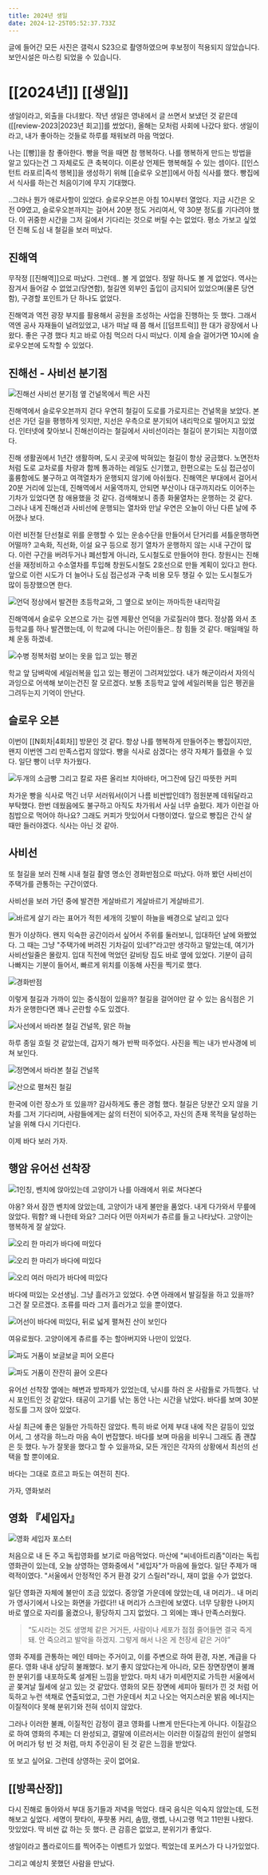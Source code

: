 ```yaml
---
title: 2024년 생일
date: 2024-12-25T05:52:37.733Z
---
```


글에 들어간 모든 사진은 갤럭시 S23으로 촬영하였으며 후보정이 적용되지 않았습니다. 보안시설은 마스킹 되었을 수 있습니다.

# [[2024년]] [[생일]]

생일이라고, 외출을 다녀왔다. 작년 생일은 영내에서 글 쓰면서 보냈던 것 같은데([[review-2023|2023년 회고]]를 썼었다), 올해는 모처럼 사회에 나갔다 왔다. 생일이라고, 내가 좋아하는 것들로 하루를 채워보려 마음 먹었다.

나는 [[빵]]을 참 좋아한다. 빵을 먹을 때면 참 행복하다. 나를 행복하게 만드는 방법을 알고 있다는건 그 자체로도 큰 축복이다. 이론상 언제든 행복해질 수 있는 셈이다. [[인스턴트 라포르|즉석 행복]]을 생성하기 위해 [[슬로우 오븐]]에서 아침 식사를 했다. 빵집에서 식사를 하는건 처음이기에 무지 기대했다.

..그러나 뭔가 애로사항이 있었다. 슬로우오븐은 아침 10시부터 열었다. 지금 시간은 오전 09였고, 슬로우오븐까지는 걸어서 20분 정도 거리여서, 약 30분 정도를 기다려야 했다. 이 귀중한 시간을 그저 길에서 기다리는 것으로 버릴 수는 없었다. 평소 가보고 싶었던 진해 도심 내 철길을 보러 떠났다.

## 진해역

무작정 [[진해역]]으로 떠났다. 그런데.. 볼 게 없었다. 정말 하나도 볼 게 없었다. 역사는 잠겨서 들어갈 수 없었고(당연함), 철길엔 외부인 출입이 금지되어 있었으며(물론 당연함), 구경할 포인트가 단 하나도 없었다.

진해역과 역전 광장 부지를 활용해서 공원을 조성하는 사업을 진행하는 듯 했다. 그래서 역엔 공사 자재들이 널려있었고, 내가 떠날 때 쯤 해서 [[덤프트럭]] 한 대가 광장에서 나왔다. 좋은 구경 했다 치고 바로 아침 먹으러 다시 떠났다. 이제 슬슬 걸어가면 10시에 슬로우오븐에 도착할 수 있었다.

## 진해선 - 사비선 분기점

![진해선 사비선 분기점 옆 건널목에서 찍은 사진](/images/2024-birthday/진해선-사비선-분기.webp)

진해역에서 슬로우오븐까지 걷다 우연히 철길이 도로를 가로지르는 건널목을 보았다. 본선은 가던 길을 평행하게 잇지만, 지선은 우측으로 분기되어 내리막으로 떨어지고 있었다. 인터넷에 찾아보니 진해선이라는 철길에서 사비선이라는 철길이 분기되는 지점이였다. 

진해 생활권에서 1년간 생활하며, 도시 곳곳에 박혀있는 철길이 항상 궁금했다. 노면전차처럼 도로 교차로를 차량과 함께 통과하는 레일도 신기했고, 한편으로는 도심 접근성이 훌륭함에도 불구하고 여객열차가 운행되지 않기에 아쉬웠다. 진해역은 부대에서 걸어서 20분 거리에 있는데, 진해역에서 서울역까지, 안되면 부산이나 대구까지라도 이어주는 기차가 있었다면 참 애용했을 것 같다. 검색해보니 종종 화물열차는 운행하는 것 같다. 그러나 내게 진해선과 사비선에 운행되는 열차와 만날 우연은 오늘이 아닌 다른 날에 주어졌나 보다.

이런 비전철 단선철로 위를 운행할 수 있는 운송수단을 만들어서 단거리를 셔틀운행하면 어떨까? 고속화, 직선화, 이설 요구 등으로 정기 열차가 운행하지 않는 시내 구간이 많다. 이런 구간을 버려두거나 폐선할게 아니라, 도시철도로 만들어야 한다. 창원시는 진해선을 재정비하고 수소열차를 투입해 창원도시철도 2호선으로 만들 계획이 있다고 한다. 앞으로 이런 시도가 더 늘어나 도심 접근성과 구축 비용 모두 챙길 수 있는 도시철도가 많이 등장했으면 한다.

![언덕 정상에서 발견한 초등학교와, 그 옆으로 보이는 까마득한 내리막길](/images/2024-birthday/언덕초등학교.webp)

진해역에서 슬로우 오븐으로 가는 길엔 제황산 언덕을 가로질러야 했다. 정상쯤 와서 초등학교를 하나 발견했는데, 이 학교에 다니는 어린이들은.. 참 힘들 것 같다. 매일매일 하체 운동 하겠네.

![수병 정복처럼 보이는 옷을 입고 있는 펭귄](/images/2024-birthday/수병정복펭귄.webp)

학교 앞 담벼락에 세일러복을 입고 있는 펭귄이 그려져있었다. 내가 해군이라서 자의식과잉으로 어색해 보이는건진 잘 모르겠다. 보통 초등학교 앞에 세일러복을 입은 펭귄을 그려두는지 기억이 안난다.

## 슬로우 오븐

이번이 [[N회차|4회차]] 방문인 것 같다. 항상 나를 행복하게 만들어주는 빵집이지만, 왠지 이번엔 그리 만족스럽지 않았다. 빵을 식사로 삼겠다는 생각 자체가 틀렸을 수 있다. 일단 빵이 너무 차가웠다.

![두개의 소금빵 그리고 칼로 자른 올리브 치아바타, 머그잔에 담긴 따뜻한 커피](/images/2024-birthday/빵.webp)

차가운 빵을 식사로 먹긴 너무 서러워서(이거 나름 비싼밥인데?) 점원분께 데워달라고 부탁했다. 한번 데웠음에도 불구하고 아직도 차가워서 사실 너무 슬펐다. 제가 이런걸 아침밥으로 먹어야 하나요? 그래도 커피가 맛있어서 다행이였다. 앞으로 빵집은 간식 살 때만 들러야겠다. 식사는 아닌 것 같아.

## 사비선

또 철길을 보러 진해 시내 철길 촬영 명소인 경화반점으로 떠났다. 아까 봤던 사비선이 주택가를 관통하는 구간이였다. 

사비선을 보러 가던 중에 발견한 게살바르기 게살바르기 게살바르기.

![바르게 살기 라는 표어가 적힌 세개의 깃발이 하늘을 배경으로 날리고 있다](/images/2024-birthday/바르게살기.webp)

뭔가 이상하다. 왠지 익숙한 공간이라서 싶어서 주위를 둘러보니, 입대하던 날에 와봤었다. 그 때는 그냥 "주택가에 버려진 기차길이 있네?"라고만 생각하고 말았는데, 여기가 사비선일줄은 몰랐지. 입대 직전에 먹었던 갈비탕 집도 바로 옆에 있었다. 기분이 급히 나빠지는 기분이 들어서, 빠르게 위치를 이동해 사진을 찍기로 했다.

![경화반점](/images/2024-birthday/경화반점.webp)

이렇게 철길과 가까이 있는 중식점이 있을까? 철길을 걸어야만 갈 수 있는 음식점은 기차가 운행한다면 꽤나 곤란할 수도 있겠다.

![사선에서 바라본 철길 건널목, 맑은 하늘](/images/2024-birthday/철길건널목1.webp)

하루 종일 흐릴 것 같았는데, 갑자기 해가 반짝 떠주었다. 사진을 찍는 내가 반사경에 비쳐 보인다. 

![정면에서 바라본 철길 건널목](/images/2024-birthday/정면에서-바라본-철길건널목.webp)

![산으로 펼쳐진 철길](/images/2024-birthday/산으로-펼쳐진-철길.webp)

한국에 이런 장소가 또 있을까? 감사하게도 좋은 경험 했다. 철길은 당분간 오지 않을 기차를 그저 기다리며, 사람들에게는 삶의 터전이 되어주고, 자신의 존재 목적을 달성하는 날을 위해 다시 기다린다.

이제 바다 보러 가자.

## 행암 유어선 선착장

![1인칭, 벤치에 앉아있는데 고양이가 나를 아래에서 위로 쳐다본다](/images/2024-birthday/야옹.webp)

야옹? 와서 잠깐 벤치에 앉았는데, 고양이가 내게 불만을 품었다. 내게 다가와서 무릎에 앉았다. 뭐함? 왜 나한테 와요? 그러다 어떤 아저씨가 츄르를 들고 나타났다. 고양이는 행복하게 잘 살았다.

![오리 한 마리가 바다에 떠있다](/images/2024-birthday/오리1.webp)

![오리 한 마리가 바다에 떠있다](/images/2024-birthday/오리2.webp)

![오리 여러 마리가 바다에 떠있다](/images/2024-birthday/오리들.webp)

바다에 떠있는 오선생님. 그냥 흘러가고 있었다. 수면 아래에서 발길질을 하고 있을까? 그건 잘 모르겠다. 조류를 따라 그저 흘러가고 있을 뿐이였다.

![어선이 바다에 떠있다, 뒤로 넓게 펼쳐진 산이 보인다](/images/2024-birthday/바다에-떠있는-배.webp)

여유로웠다. 고양이에게 츄르를 주는 할아버지와 나만이 있었다.

![파도 거품이 보글보글 피어 오른다](/images/2024-birthday/보글보글-파도거품.webp)

![파도 거품이 잔잔히 끓어 오른다](/images/2024-birthday/잔잔한-파도거품.webp)

유어선 선착장 옆에는 해변과 방파제가 있었는데, 낚시를 하러 온 사람들로 가득했다. 낚시 포인트인 것 같았다. 태공이 고기를 낚는 동안 나는 시간을 낚았다. 바다를 보며 30분 정도를 그저 앉아 있었다.

사실 최근에 좋은 일들만 가득하진 않았다. 특히 바로 어제 부대 내에 작은 갈등이 있었어서, 그 생각을 하느라 마음 속이 번잡했다. 바다를 보며 마음을 비우니 그래도 좀 괜찮은 듯 했다. 누가 잘못을 했다고 할 수 있을까요, 모든 개인은 각자의 상황에서 최선의 선택을 할 뿐이에요.

바다는 그대로 흐르고 파도는 여전히 친다.

가자, 영화보러

## 영화 『세입자』

![영화 세입자 포스터](/images/2024-birthday/세입자-포스터.jpg)

처음으로 내 돈 주고 독립영화를 보기로 마음먹었다. 마산에 "씨네아트리좀"이라는 독립영화관이 있는데, 오늘 상영하는 영화중에서 "세입자"가 마음에 들었다. 일단 주제가 매력적이였다. "서울에서 안정적인 주거 환경 갖기 스릴러"라니, 재미 없을 수가 없었다.

일단 영화관 자체에 불만이 조금 있었다. 중앙열 가운데에 앉았는데, 내 머리가.. 내 머리가 영사기에서 나오는 화면을 가렸다!! 내 머리가 스크린에 보였다. 너무 당황한 나머지 바로 옆으로 자리를 옮겼으나, 황당하지 그지 없었다. 그 외에는 꽤나 만족스러웠다.

> “도시라는 것도 생명체 같은 거거든, 사람이나 세포가 점점 줄어들면 결국 죽게 돼. 안 죽으려고 발악을 하겠지. 그렇게 해서 나온 게 천장세 같은 거야” 

영화 주제를 관통하는 메인 테마는 주거이고, 이를 주변으로 하여 환경, 자본, 계급을 다룬다. 영화 내내 상당히 불쾌했다. 보기 좋지 않았다는게 아니라, 모든 장면장면이 불쾌한 분위기를 내포하도록 설계된 느낌을 받았다. 마치 내가 미세먼지로 가득한 서울에서 곧 쫒겨날 월세에 살고 있는 것 같았다. 영화의 모든 장면에 세피아 필터가 낀 것 처럼 어둑하고 누런 색채로 연출되었고, 그런 가운데서 치고 나오는 억지스러운 밝음 에너지는 이질적이다 못해 분위기와 전혀 섞이지 않았다.

그러나 이러한 불쾌, 이질적인 감정이 결코 영화를 나쁘게 만든다는게 아니다. 이질감으로 하여 영화의 주제는 더 완성되고, 결말에 이르러서는 이러한 이질감의 원인이 설명되어 머리가 텅 빈 것 처럼, 마치 주인공이 된 것 같은 느낌을 받았다.

또 보고 싶어요. 그런데 상영하는 곳이 없어요. 

## [[방콕산장]]

다시 진해로 돌아와서 부대 동기들과 저녁을 먹었다. 태국 음식은 익숙지 않았는데, 도전해보고 싶었다. 세명이 팟타이, 푸팟퐁 커리, 솜땀, 랭쎕, 나시고랭 먹고 11만원 나왔다. 맛있었다. 딱 비싼 값 하는 듯 했다. 큰 감흥은 없었고, 분위기가 좋았다. 

생일이라고 폴라로이드를 찍어주는 이벤트가 있었다. 찍었는데 포커스가 다 나가있었다.

그리고 예상치 못했던 사람을 만났다.
